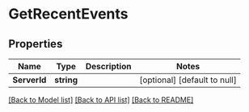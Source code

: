 # GetRecentEvents

## Properties
Name | Type | Description | Notes
------------ | ------------- | ------------- | -------------
**ServerId** | **string** |  | [optional] [default to null]

[[Back to Model list]](../README.md#documentation-for-models) [[Back to API list]](../README.md#documentation-for-api-endpoints) [[Back to README]](../README.md)


